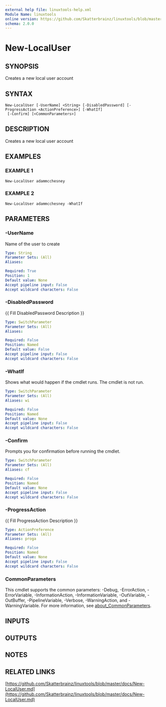 ```yaml
---
external help file: linuxtools-help.xml
Module Name: linuxtools
online version: https://github.com/Skatterbrainz/linuxtools/blob/master/docs/New-LocalUser.md
schema: 2.0.0
---
```


# New-LocalUser

## SYNOPSIS
Creates a new local user account

## SYNTAX

```
New-LocalUser [-UserName] <String> [-DisabledPassword] [-ProgressAction <ActionPreference>] [-WhatIf]
 [-Confirm] [<CommonParameters>]
```

## DESCRIPTION
Creates a new local user account

## EXAMPLES

### EXAMPLE 1
```
New-LocalUser adammcchesney
```

### EXAMPLE 2
```
New-LocalUser adammcchesney -WhatIf
```

## PARAMETERS

### -UserName
Name of the user to create

```yaml
Type: String
Parameter Sets: (All)
Aliases:

Required: True
Position: 1
Default value: None
Accept pipeline input: False
Accept wildcard characters: False
```

### -DisabledPassword
{{ Fill DisabledPassword Description }}

```yaml
Type: SwitchParameter
Parameter Sets: (All)
Aliases:

Required: False
Position: Named
Default value: False
Accept pipeline input: False
Accept wildcard characters: False
```

### -WhatIf
Shows what would happen if the cmdlet runs.
The cmdlet is not run.

```yaml
Type: SwitchParameter
Parameter Sets: (All)
Aliases: wi

Required: False
Position: Named
Default value: None
Accept pipeline input: False
Accept wildcard characters: False
```

### -Confirm
Prompts you for confirmation before running the cmdlet.

```yaml
Type: SwitchParameter
Parameter Sets: (All)
Aliases: cf

Required: False
Position: Named
Default value: None
Accept pipeline input: False
Accept wildcard characters: False
```

### -ProgressAction
{{ Fill ProgressAction Description }}

```yaml
Type: ActionPreference
Parameter Sets: (All)
Aliases: proga

Required: False
Position: Named
Default value: None
Accept pipeline input: False
Accept wildcard characters: False
```

### CommonParameters
This cmdlet supports the common parameters: -Debug, -ErrorAction, -ErrorVariable, -InformationAction, -InformationVariable, -OutVariable, -OutBuffer, -PipelineVariable, -Verbose, -WarningAction, and -WarningVariable. For more information, see [about_CommonParameters](http://go.microsoft.com/fwlink/?LinkID=113216).

## INPUTS

## OUTPUTS

## NOTES

## RELATED LINKS

[https://github.com/Skatterbrainz/linuxtools/blob/master/docs/New-LocalUser.md](https://github.com/Skatterbrainz/linuxtools/blob/master/docs/New-LocalUser.md)

